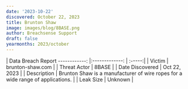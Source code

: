 ```yaml
---
date: '2023-10-22'
discovered: October 22, 2023
title: Brunton Shaw
image: images/blog/8BASE.png
author: Breachsense Support
draft: false
yearmonths: 2023/october
---
```



| Data Breach Report
------------:     |:-------------:    | :-----:|
| Victim      | brunton-shaw.com      | 
| Threat Actor      | 8BASE      | 
| Date Discovered      | Oct 22, 2023      | 
| Description      | Brunton Shaw is a manufacturer of wire ropes for a wide range of applications.      | 
| Leak Size      | Unknown      | 

